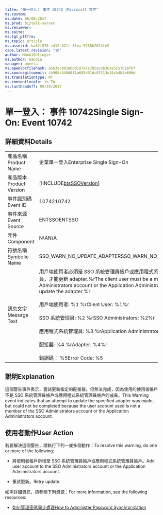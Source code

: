 ```yaml
---
title: "單一登入： 事件 10742 |Microsoft 文件"
ms.custom: 
ms.date: 06/08/2017
ms.prod: biztalk-server
ms.reviewer: 
ms.suite: 
ms.tgt_pltfrm: 
ms.topic: article
ms.assetid: ba62f878-ed12-421f-81ea-9285b2624fe9
caps.latest.revision: "10"
author: MandiOhlinger
ms.author: mandia
manager: anneta
ms.openlocfilehash: abb3acb03e60d1d7a7e705ac8b36aa5157616f6f
ms.sourcegitcommit: cb908c540d8f1a692d01dc8f313e16cb4b4e696d
ms.translationtype: MT
ms.contentlocale: zh-TW
ms.lasthandoff: 09/20/2017
---
```

# <a name="single-sign-on-event-10742"></a><span data-ttu-id="94772-102">單一登入： 事件 10742</span><span class="sxs-lookup"><span data-stu-id="94772-102">Single Sign-On: Event 10742</span></span>
## <a name="details"></a><span data-ttu-id="94772-103">詳細資料</span><span class="sxs-lookup"><span data-stu-id="94772-103">Details</span></span>  
  
|||  
|-|-|  
|<span data-ttu-id="94772-104">產品名稱</span><span class="sxs-lookup"><span data-stu-id="94772-104">Product Name</span></span>|<span data-ttu-id="94772-105">企業單一登入</span><span class="sxs-lookup"><span data-stu-id="94772-105">Enterprise Single Sign-On</span></span>|  
|<span data-ttu-id="94772-106">產品版本</span><span class="sxs-lookup"><span data-stu-id="94772-106">Product Version</span></span>|[!INCLUDE[btsSSOVersion](../includes/btsssoversion-md.md)]|  
|<span data-ttu-id="94772-107">事件識別碼</span><span class="sxs-lookup"><span data-stu-id="94772-107">Event ID</span></span>|<span data-ttu-id="94772-108">10742</span><span class="sxs-lookup"><span data-stu-id="94772-108">10742</span></span>|  
|<span data-ttu-id="94772-109">事件來源</span><span class="sxs-lookup"><span data-stu-id="94772-109">Event Source</span></span>|<span data-ttu-id="94772-110">ENTSSO</span><span class="sxs-lookup"><span data-stu-id="94772-110">ENTSSO</span></span>|  
|<span data-ttu-id="94772-111">元件</span><span class="sxs-lookup"><span data-stu-id="94772-111">Component</span></span>|<span data-ttu-id="94772-112">N\A</span><span class="sxs-lookup"><span data-stu-id="94772-112">N\A</span></span>|  
|<span data-ttu-id="94772-113">符號名稱</span><span class="sxs-lookup"><span data-stu-id="94772-113">Symbolic Name</span></span>|<span data-ttu-id="94772-114">SSO_WARN_NO_UPDATE_ADAPTER</span><span class="sxs-lookup"><span data-stu-id="94772-114">SSO_WARN_NO_UPDATE_ADAPTER</span></span>|  
|<span data-ttu-id="94772-115">訊息文字</span><span class="sxs-lookup"><span data-stu-id="94772-115">Message Text</span></span>|<span data-ttu-id="94772-116">用戶端使用者必須是 SSO 系統管理員帳戶或應用程式系統管理員帳戶的成員，才能更新 adapter.%r</span><span class="sxs-lookup"><span data-stu-id="94772-116">The client user must be a member of the SSO Administrators account or the Application Administrators account to update the adapter.%r</span></span><br /><br /> <span data-ttu-id="94772-117">用戶端使用者: %1 %r</span><span class="sxs-lookup"><span data-stu-id="94772-117">Client User: %1%r</span></span><br /><br /> <span data-ttu-id="94772-118">SSO 系統管理員: %2 %r</span><span class="sxs-lookup"><span data-stu-id="94772-118">SSO Administrators: %2%r</span></span><br /><br /> <span data-ttu-id="94772-119">應用程式系統管理員: %3 %r</span><span class="sxs-lookup"><span data-stu-id="94772-119">Application Administrators: %3%r</span></span><br /><br /> <span data-ttu-id="94772-120">配接器: %4 %r</span><span class="sxs-lookup"><span data-stu-id="94772-120">Adapter: %4%r</span></span><br /><br /> <span data-ttu-id="94772-121">錯誤碼： %5</span><span class="sxs-lookup"><span data-stu-id="94772-121">Error Code: %5</span></span>|  
  
## <a name="explanation"></a><span data-ttu-id="94772-122">說明</span><span class="sxs-lookup"><span data-stu-id="94772-122">Explanation</span></span>  
 <span data-ttu-id="94772-123">這個警告事件表示，嘗試更新指定的配接器，但無法完成，因為使用的使用者帳戶不是 SSO 系統管理員帳戶或應用程式系統管理員帳戶的成員。</span><span class="sxs-lookup"><span data-stu-id="94772-123">This Warning event indicates that an attempt to update the specified adapter was made, but could not be completed because the user account used is not a member of the SSO Administrators account or the Application Administrators account.</span></span>  
  
## <a name="user-action"></a><span data-ttu-id="94772-124">使用者動作</span><span class="sxs-lookup"><span data-stu-id="94772-124">User Action</span></span>  
 <span data-ttu-id="94772-125">若要解決這個警告，請執行下列一或多個動作：</span><span class="sxs-lookup"><span data-stu-id="94772-125">To resolve this warning, do one or more of the following:</span></span>  
  
-   <span data-ttu-id="94772-126">將使用者帳戶新增至 SSO 系統管理員帳戶或應用程式系統管理員帳戶。</span><span class="sxs-lookup"><span data-stu-id="94772-126">Add user account to the SSO Administrators account or the Application Administrators account.</span></span>  
  
-   <span data-ttu-id="94772-127">重試更新。</span><span class="sxs-lookup"><span data-stu-id="94772-127">Retry update.</span></span>  
  
 <span data-ttu-id="94772-128">如需詳細資訊，請參閱下列資源：</span><span class="sxs-lookup"><span data-stu-id="94772-128">For more information, see the following resources:</span></span>  
  
-   [<span data-ttu-id="94772-129">如何管理密碼同步處理</span><span class="sxs-lookup"><span data-stu-id="94772-129">How to Administer Password Synchronization</span></span>](../core/how-to-administer-password-synchronization.md)